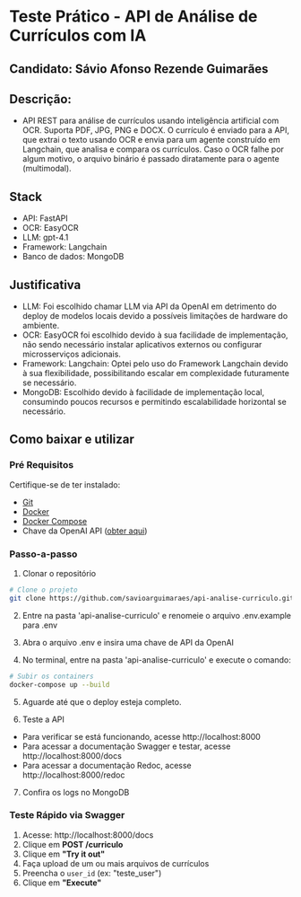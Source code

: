 # Teste Prático - API de Análise de Currículos com IA
## Candidato: Sávio Afonso Rezende Guimarães

## Descrição:
- API REST para análise de currículos usando inteligência artificial com OCR. Suporta PDF, JPG, PNG e DOCX. O currículo é enviado para a API, que extrai o texto usando OCR e envia para um agente construído em Langchain, que analisa e compara os currículos. Caso o OCR falhe por algum motivo, o arquivo binário é passado diratamente para o agente (multimodal).

## Stack

- API: FastAPI
- OCR: EasyOCR
- LLM: gpt-4.1
- Framework: Langchain
- Banco de dados: MongoDB

## Justificativa

- LLM: Foi escolhido chamar LLM via API da OpenAI em detrimento do deploy de modelos locais devido a possíveis limitações de hardware do ambiente.
- OCR: EasyOCR foi escolhido devido à sua facilidade de implementação, não sendo necessário instalar aplicativos externos ou configurar microsserviços adicionais.
- Framework: Langchain: Optei pelo uso do Framework Langchain devido à sua flexibilidade, possibilitando escalar em complexidade futuramente se necessário.
- MongoDB: Escolhido devido à facilidade de implementação local, consumindo poucos recursos e permitindo escalabilidade horizontal se necessário.

## Como baixar e utilizar

### Pré Requisitos

Certifique-se de ter instalado:

- [Git](https://git-scm.com/downloads)
- [Docker](https://www.docker.com/get-started)
- [Docker Compose](https://docs.docker.com/compose/install/)
- Chave da OpenAI API ([obter aqui](https://platform.openai.com/api-keys))

### Passo-a-passo

1. Clonar o repositório

```bash
# Clone o projeto
git clone https://github.com/savioarguimaraes/api-analise-curriculo.git

```
2. Entre na pasta 'api-analise-curriculo' e renomeie o arquivo .env.example para .env

3. Abra o arquivo .env e insira uma chave de API da OpenAI

4. No terminal, entre na pasta 'api-analise-curriculo' e execute o comando:

```bash
# Subir os containers
docker-compose up --build
```
5. Aguarde até que o deploy esteja completo.

6. Teste a API

- Para verificar se está funcionando, acesse http://localhost:8000
- Para acessar a documentação Swagger e testar, acesse http://localhost:8000/docs
- Para acessar a documentação Redoc, acesse http://localhost:8000/redoc

7. Confira os logs no MongoDB

### Teste Rápido via Swagger

1. Acesse: http://localhost:8000/docs
2. Clique em **POST /curriculo**
3. Clique em **"Try it out"**
4. Faça upload de um ou mais arquivos de currículos
5. Preencha o `user_id` (ex: "teste_user")
6. Clique em **"Execute"**
